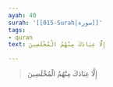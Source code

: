 ```yaml
---
ayah: 40
surah: '[[015-Surah|سورة]]'
tags:
- quran
text: إِلَّا عِبَادَكَ مِنْهُمُ الْمُخْلَصِينَ

---
```

> إِلَّا عِبَادَكَ مِنْهُمُ الْمُخْلَصِينَ

